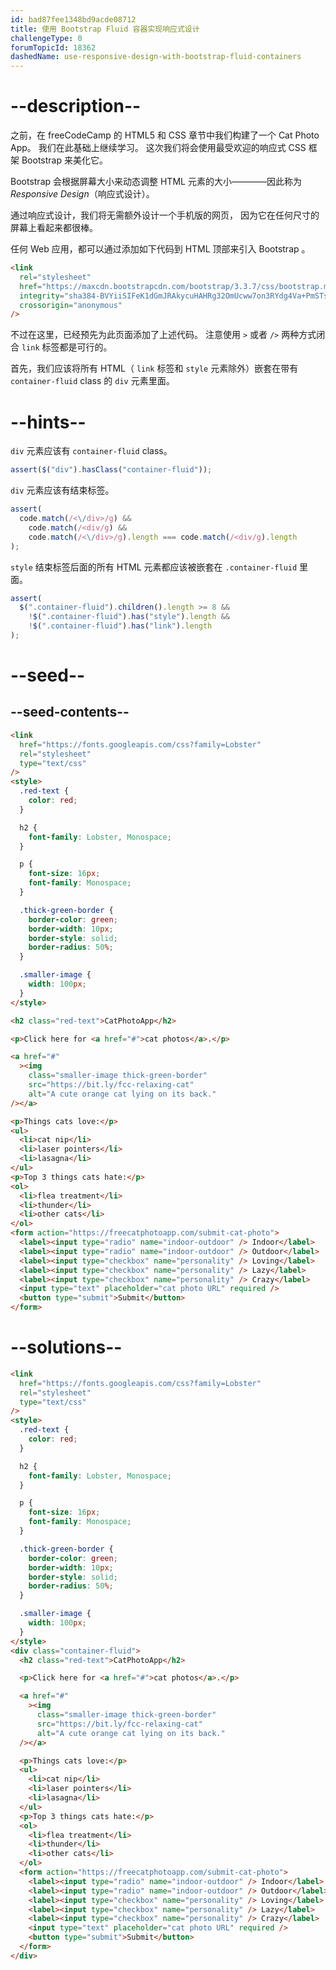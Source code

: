 ```yaml
---
id: bad87fee1348bd9acde08712
title: 使用 Bootstrap Fluid 容器实现响应式设计
challengeType: 0
forumTopicId: 18362
dashedName: use-responsive-design-with-bootstrap-fluid-containers
---
```


# --description--

之前，在 freeCodeCamp 的 HTML5 和 CSS 章节中我们构建了一个 Cat Photo App。 我们在此基础上继续学习。 这次我们将会使用最受欢迎的响应式 CSS 框架 Bootstrap 来美化它。

Bootstrap 会根据屏幕大小来动态调整 HTML 元素的大小————因此称为 <dfn>Responsive Design</dfn>（响应式设计）。

通过响应式设计，我们将无需额外设计一个手机版的网页， 因为它在任何尺寸的屏幕上看起来都很棒。

任何 Web 应用，都可以通过添加如下代码到 HTML 顶部来引入 Bootstrap 。

```html
<link
  rel="stylesheet"
  href="https://maxcdn.bootstrapcdn.com/bootstrap/3.3.7/css/bootstrap.min.css"
  integrity="sha384-BVYiiSIFeK1dGmJRAkycuHAHRg32OmUcww7on3RYdg4Va+PmSTsz/K68vbdEjh4u"
  crossorigin="anonymous"
/>
```

不过在这里，已经预先为此页面添加了上述代码。 注意使用 `>` 或者 `/>` 两种方式闭合 `link` 标签都是可行的。

首先，我们应该将所有 HTML（ `link` 标签和 `style` 元素除外）嵌套在带有 `container-fluid` class 的 `div` 元素里面。

# --hints--

`div` 元素应该有 `container-fluid` class。

```js
assert($("div").hasClass("container-fluid"));
```

`div` 元素应该有结束标签。

```js
assert(
  code.match(/<\/div>/g) &&
    code.match(/<div/g) &&
    code.match(/<\/div>/g).length === code.match(/<div/g).length
);
```

`style` 结束标签后面的所有 HTML 元素都应该被嵌套在 `.container-fluid` 里面。

```js
assert(
  $(".container-fluid").children().length >= 8 &&
    !$(".container-fluid").has("style").length &&
    !$(".container-fluid").has("link").length
);
```

# --seed--

## --seed-contents--

```html
<link
  href="https://fonts.googleapis.com/css?family=Lobster"
  rel="stylesheet"
  type="text/css"
/>
<style>
  .red-text {
    color: red;
  }

  h2 {
    font-family: Lobster, Monospace;
  }

  p {
    font-size: 16px;
    font-family: Monospace;
  }

  .thick-green-border {
    border-color: green;
    border-width: 10px;
    border-style: solid;
    border-radius: 50%;
  }

  .smaller-image {
    width: 100px;
  }
</style>

<h2 class="red-text">CatPhotoApp</h2>

<p>Click here for <a href="#">cat photos</a>.</p>

<a href="#"
  ><img
    class="smaller-image thick-green-border"
    src="https://bit.ly/fcc-relaxing-cat"
    alt="A cute orange cat lying on its back."
/></a>

<p>Things cats love:</p>
<ul>
  <li>cat nip</li>
  <li>laser pointers</li>
  <li>lasagna</li>
</ul>
<p>Top 3 things cats hate:</p>
<ol>
  <li>flea treatment</li>
  <li>thunder</li>
  <li>other cats</li>
</ol>
<form action="https://freecatphotoapp.com/submit-cat-photo">
  <label><input type="radio" name="indoor-outdoor" /> Indoor</label>
  <label><input type="radio" name="indoor-outdoor" /> Outdoor</label>
  <label><input type="checkbox" name="personality" /> Loving</label>
  <label><input type="checkbox" name="personality" /> Lazy</label>
  <label><input type="checkbox" name="personality" /> Crazy</label>
  <input type="text" placeholder="cat photo URL" required />
  <button type="submit">Submit</button>
</form>
```

# --solutions--

```html
<link
  href="https://fonts.googleapis.com/css?family=Lobster"
  rel="stylesheet"
  type="text/css"
/>
<style>
  .red-text {
    color: red;
  }

  h2 {
    font-family: Lobster, Monospace;
  }

  p {
    font-size: 16px;
    font-family: Monospace;
  }

  .thick-green-border {
    border-color: green;
    border-width: 10px;
    border-style: solid;
    border-radius: 50%;
  }

  .smaller-image {
    width: 100px;
  }
</style>
<div class="container-fluid">
  <h2 class="red-text">CatPhotoApp</h2>

  <p>Click here for <a href="#">cat photos</a>.</p>

  <a href="#"
    ><img
      class="smaller-image thick-green-border"
      src="https://bit.ly/fcc-relaxing-cat"
      alt="A cute orange cat lying on its back."
  /></a>

  <p>Things cats love:</p>
  <ul>
    <li>cat nip</li>
    <li>laser pointers</li>
    <li>lasagna</li>
  </ul>
  <p>Top 3 things cats hate:</p>
  <ol>
    <li>flea treatment</li>
    <li>thunder</li>
    <li>other cats</li>
  </ol>
  <form action="https://freecatphotoapp.com/submit-cat-photo">
    <label><input type="radio" name="indoor-outdoor" /> Indoor</label>
    <label><input type="radio" name="indoor-outdoor" /> Outdoor</label>
    <label><input type="checkbox" name="personality" /> Loving</label>
    <label><input type="checkbox" name="personality" /> Lazy</label>
    <label><input type="checkbox" name="personality" /> Crazy</label>
    <input type="text" placeholder="cat photo URL" required />
    <button type="submit">Submit</button>
  </form>
</div>
```
